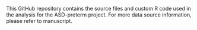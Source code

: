 This GitHub repository contains the source files and custom R code used in the analysis for the ASD-preterm project.
For more data source information, please refer to manuscript.
